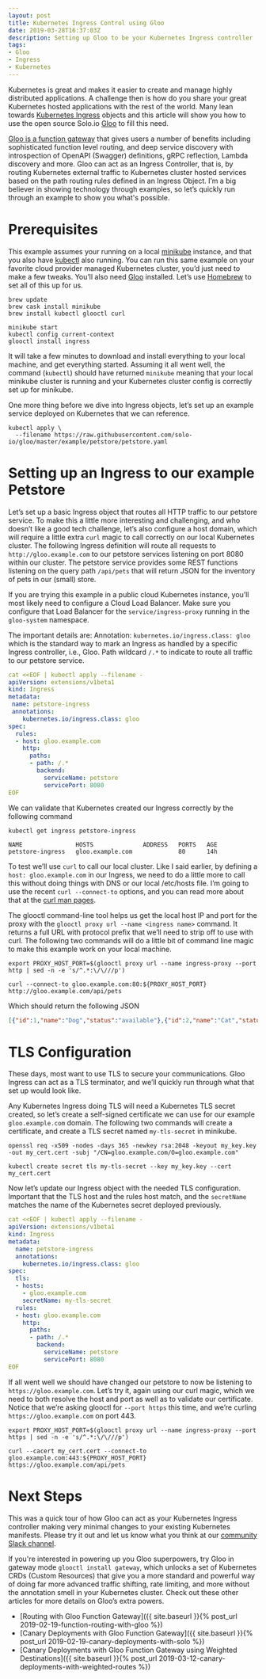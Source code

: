 ```yaml
---
layout: post
title: Kubernetes Ingress Control using Gloo
date: 2019-03-28T16:37:03Z
description: Setting up Gloo to be your Kubernetes Ingress controller
tags:
- Gloo
- Ingress
- Kubernetes
---
```


Kubernetes is great and makes it easier to create and manage highly distributed applications. A challenge then is how do you share your great Kubernetes hosted applications with the rest of the world. Many lean towards [Kubernetes Ingress](https://kubernetes.io/docs/concepts/services-networking/ingress/) objects and this article will show you how to use the open source Solo.io [Gloo](https://gloo.solo.io) to fill this need.

[Gloo is a function gateway](https://medium.com/solo-io/announcing-gloo-the-function-gateway-3f0860ef6600) that gives users a number of benefits including sophisticated function level routing, and deep service discovery with introspection of OpenAPI (Swagger) definitions, gRPC reflection, Lambda discovery and more. Gloo can act as an Ingress Controller, that is, by routing Kubernetes external traffic to Kubernetes cluster hosted services based on the path routing rules defined in an Ingress Object. I’m a big believer in showing technology through examples, so let’s quickly run through an example to show you what's possible.

# Prerequisites

This example assumes your running on a local [minikube](https://kubernetes.io/docs/setup/minikube/) instance, and that you also have [kubectl](https://kubernetes.io/docs/tasks/tools/install-kubectl/) also running. You can run this same example on your favorite cloud provider managed Kubernetes cluster, you’d just need to make a few tweaks. You’ll also need [Gloo](https://gloo.solo.io) installed. Let’s use [Homebrew](https://brew.sh/) to set all of this up for us.

```shell
brew update
brew cask install minikube
brew install kubectl glooctl curl

minikube start
kubectl config current-context
glooctl install ingress
```

It will take a few minutes to download and install everything to your local machine, and get everything started. Assuming it all went well, the command (`kubectl`) should have returned `minikube` meaning that your local minikube cluster is running and your Kubernetes cluster config is correctly set up for minikube.

One more thing before we dive into Ingress objects, let’s set up an example service deployed on Kubernetes that we can reference.

```shell
kubectl apply \
  --filename https://raw.githubusercontent.com/solo-io/gloo/master/example/petstore/petstore.yaml
```

# Setting up an Ingress to our example Petstore

Let’s set up a basic Ingress object that routes all HTTP traffic to our petstore service. To make this a little more interesting and challenging, and who doesn’t like a good tech challenge, let’s also configure a host domain, which will require a little extra `curl` magic to call correctly on our local Kubernetes cluster. The following Ingress definition will route all requests to `http://gloo.example.com` to our petstore services listening on port 8080 within our cluster. The petstore service provides some REST functions listening on the query path `/api/pets` that will return JSON for the inventory of pets in our (small) store.

If you are trying this example in a public cloud Kubernetes instance, you’ll most likely need to configure a Cloud Load Balancer. Make sure you configure that Load Balancer for the `service/ingress-proxy` running in the `gloo-system` namespace.

The important details are:
Annotation: `kubernetes.io/ingress.class: gloo` which is the standard way to mark an Ingress as handled by a specific Ingress controller, i.e., Gloo.
Path wildcard `/.*` to indicate to route all traffic to our petstore service.

```yaml
cat <<EOF | kubectl apply --filename -
apiVersion: extensions/v1beta1
kind: Ingress
metadata:
 name: petstore-ingress
 annotations:
    kubernetes.io/ingress.class: gloo
spec:
  rules:
  - host: gloo.example.com
    http:
      paths:
      - path: /.*
        backend:
          serviceName: petstore
          servicePort: 8080
EOF
```

We can validate that Kubernetes created our Ingress correctly by the following command

```shell
kubectl get ingress petstore-ingress

NAME               HOSTS              ADDRESS   PORTS   AGE
petstore-ingress   gloo.example.com             80      14h
```

To test we’ll use `curl` to call our local cluster. Like I said earlier, by defining a `host: gloo.example.com` in our Ingress, we need to do a little more to call this without doing things with DNS or our local /etc/hosts file. I’m going to use the recent `curl --connect-to` options, and you can read more about that at the [curl man pages](https://curl.haxx.se/docs/manpage.html#--connect-to).

The glooctl command-line tool helps us get the local host IP and port for the proxy with the `glooctl proxy url --name <ingress name>` command. It returns a full URL with protocol prefix that we’ll need to strip off to use with curl. The following two commands will do a little bit of command line magic to make this example work on your local machine.

```shell
export PROXY_HOST_PORT=$(glooctl proxy url --name ingress-proxy --port http | sed -n -e 's/^.*:\/\///p')

curl --connect-to gloo.example.com:80:${PROXY_HOST_PORT} http://gloo.example.com/api/pets
```

Which should return the following JSON

```json
[{"id":1,"name":"Dog","status":"available"},{"id":2,"name":"Cat","status":"pending"}]
```

# TLS Configuration

These days, most want to use TLS to secure your communications. Gloo Ingress can act as a TLS terminator, and we’ll quickly run through what that set up would look like.

Any Kubernetes Ingress doing TLS will need a Kubernetes TLS secret created, so let’s create a self-signed certificate we can use for our example `gloo.example.com` domain. The following two commands will create a certificate, and create a TLS secret named `my-tls-secret` in minikube.

```shell
openssl req -x509 -nodes -days 365 -newkey rsa:2048 -keyout my_key.key -out my_cert.cert -subj "/CN=gloo.example.com/O=gloo.example.com"

kubectl create secret tls my-tls-secret --key my_key.key --cert my_cert.cert
```

Now let’s update our Ingress object with the needed TLS configuration. Important that the TLS host and the rules host match, and the `secretName` matches the name of the Kubernetes secret deployed previously.

```yaml
cat <<EOF | kubectl apply --filename -
apiVersion: extensions/v1beta1
kind: Ingress
metadata:
  name: petstore-ingress
  annotations:
    kubernetes.io/ingress.class: gloo
spec:
  tls:
  - hosts:
    - gloo.example.com
    secretName: my-tls-secret
  rules:
  - host: gloo.example.com
    http:
      paths:
      - path: /.*
        backend:
          serviceName: petstore
          servicePort: 8080
EOF
```

If all went well we should have changed our petstore to now be listening to `https://gloo.example.com`. Let’s try it, again using our curl magic, which we need to both resolve the host and port as well as to validate our certificate. Notice that we’re asking glooctl for `--port https` this time, and we’re curling `https://gloo.example.com` on port 443.

```shell
export PROXY_HOST_PORT=$(glooctl proxy url --name ingress-proxy --port https | sed -n -e 's/^.*:\/\///p')

curl --cacert my_cert.cert --connect-to gloo.example.com:443:${PROXY_HOST_PORT} https://gloo.example.com/api/pets
```

# Next Steps

This was a quick tour of how Gloo can act as your Kubernetes Ingress controller making very minimal changes to your existing Kubernetes manifests. Please try it out and let us know what you think at our [community Slack channel](https://slack.solo.io/).

If you're interested in powering up you Gloo superpowers, try Gloo in gateway mode `glooctl install gateway`, which unlocks a set of Kubernetes CRDs (Custom Resources) that give you a more standard and powerful way of doing far more advanced traffic shifting, rate limiting, and more without the annotation smell in your Kubernetes cluster. Check out these other articles for more details on Gloo’s extra powers.

* [Routing with Gloo Function Gateway]({{ site.baseurl }}{% post_url 2019-02-19-function-routing-with-gloo %})
* [Canary Deployments with Gloo Function Gateway]({{ site.baseurl }}{% post_url 2019-02-19-canary-deployments-with-solo %})
* [Canary Deployments with Gloo Function Gateway using Weighted Destinations]({{ site.baseurl }}{% post_url 2019-03-12-canary-deployments-with-weighted-routes %})
